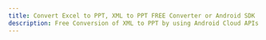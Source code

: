 ---title: Convert Excel to PPT, XML to PPT FREE Converter or Android SDKdescription: Free Conversion of XML to PPT by using Android Cloud APIs & SDKs. Also Create, Edit & Render Microsoft Excel, CSV and SpreadsheetML worksheets or spreadsheet in the Cloud.---